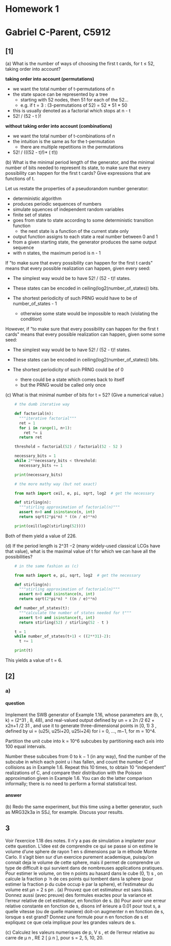 # Homework 1
# Gabriel C-Parent, C5912

## [1]


(a) What is the number of ways of choosing the first t cards, for t ≤ 52,
taking order into account?


**taking order into account (permutations)**
- we want the total number of t-permutations of n
- the state space can be represented by a tree
    - starting with 52 nodes, then 51 for each of the 52...
    - e.g. if t = 3 : (3-permutations of 52) = 52 * 51 * 50
- this is usually denoted as a factorial which stops at n - t 
- 52! / (52 - t )!


**without taking order into account (combinations)**
- we want the total number of t-combinations of n
- the intuition is the same as for the t-permutation
    - there are multiple repetitions in the permutations
- 52! / (((52 - t)!)* ( t!))


(b) What is the minimal period length of the generator, and the minimal number
of bits needed to represent its state, to make sure that every possibility can
happen for the first t cards? Give expressions that are functions of t.


Let us restate the properties of a pseudorandom number generator:

- deterministic algorithm
- produces periodic sequences of numbers
- simulate squences of independent random variables
- finite set of states
- goes from state to state according to some deterministic transition function
    - the next state is a function of the current state only
- output function assigns to each state a real number between 0 and 1
- from a given starting state, the generator produces the same output sequence
- with n states, the maximum period is n - 1

If "to make sure that every possibility can happen for the first t cards" means
that every possible realization can happen, given every seed:

- The simplest way would be to have 52! / (52 - t)! states.
- These states can be encoded in ceiling(log2(number_of_states)) bits.


- The shortest periodicity of such PRNG would have to be of number_of_states - 1
    - otherwise some state would be impossible to reach (violating the condition)


However, if "to make sure that every possibility can happen for the first t cards"
means that every possible realization can happen, given some some seed:

- The simplest way would be to have 52! / (52 - t)! states.
- These states can be encoded in ceiling(log2(number_of_states)) bits.

- The shortest periodicity of such PRNG could be of 0
    - there could be a state which comes back to itself
    - but the PRNG would be called only once


(c) What is that minimal number of bits for t = 52? (Give a numerical value.)

~~~python
    # the dumb iterative way

    def factorial(n):
      """iterative factorial"""
      ret = 1
      for i in range(1, n+1):
        ret *= i
      return ret

    threshold = factorial(52) / factorial(52 - 52 )

    necessary_bits = 1
    while 2**necessary_bits < threshold:
      necessary_bits += 1

    print(necessary_bits)
~~~


~~~python
    # the more mathy way (but not exact)

    from math import ceil, e, pi, sqrt, log2  # get the necessary

    def stirling(n):
      """stirling approximation of factorial(n)"""
      assert n>0 and isinstance(n, int)
      return sqrt(2*pi*n) * ((n / e)**n)

    print(ceil(log2(stirling(52))))
~~~

Both of them yield a value of 226.


(d) If the period length is 2^31 −2 (many widely-used classical LCGs have that value),
what is the maximal value of t for which we can have all the possibilities?


~~~python
    # in the same fashion as (c)

    from math import e, pi, sqrt, log2  # get the necessary

    def stirling(n):
      """stirling approximation of factorial(n)"""
      assert n>0 and isinstance(n, int)
      return sqrt(2*pi*n) * ((n / e)**n)

    def number_of_states(t):
      """calculate the number of states needed for t"""
      assert t>0 and isinstance(t, int)
      return stirling(52) / stirling(52 - t )

    t = 1
    while number_of_states(t+1) < ((2**31)-2):
      t += 1

    print(t)
~~~

This yields a value of t = 6.


## [2]


### a)

#### question

Implement the SWB generator of Example 1.16, whose parameters
are (b, r, k) = (2^31 , 8, 48), and real-valued output defined by
un = x 2n /2 62 + x2n+1 /2 31 , and use it to generate three-dimensional
points in [0, 1) 3 , defined by ui = (u25i, u25i+20, u25i+24)
for i = 0, ..., m−1, for m = 10^4.

Partition the unit cube into k = 10^6 subcubes by partitioning each axis
into 100 equal intervals.

Number these subcubes from 0 to k − 1 (in any way), find the number of the
subcube in which each point u i has fallen, and count the number C of collisions
as in Example 1.6. Repeat this 10 times, to obtain 10 “independent” realizations
of C, and compare their distribution with the Poisson approximation given in
Example 1.6. You can do the latter comparison informally; there is no need to
perform a formal statistical test.


#### answer




(b) Redo the same experiment, but this time using a better generator, such
as MRG32k3a in SSJ, for example. Discuss your results.





## 3

Voir l’exercice 1.18 des notes. Il n’y a pas de simulation a implanter pour cette question.
L’idee est de comprendre ce qui se passe si on estime le volume d’une sphere de rayon 1 en s
dimensions par la m ́ethode Monte Carlo. Il s’agit bien sur d’un exercice purement academique,
puisqu’on connait deja le volume de cette sphere, mais il permet de comprendre un type de
difficult ́e qui survient dans de nombreuses applications pratiques. Pour estimer le volume, on
tire n points au hasard dans le cube (0, 1) s , on calcule la fraction p  ̃ n de ces points qui tombent
dans la sphere (pour estimer la fraction p du cube occup ́e par la sphere), et l’estimateur du
volume est μn = 2 s pn .
(a) Prouvez que cet estimateur est sans biais. Donnez aussi (avec preuve) des formules exactes
pour la variance et l’erreur relative de cet estimateur, en fonction de s.
(b) Pour avoir une erreur relative constante en fonction de s, disons inf ́erieure a  0.01 pour
tout s, a  quelle vitesse (ou de quelle maniere) doit-on augmenter n en fonction de s, lorsque
s est grand? Donnez une formule pour n en fonction de s et expliquez ce que cela implique
pour les grandes valeurs de s.

(c) Calculez les valeurs numeriques de p, V s , et de l’erreur relative au carre de μ
n , RE 2 [ ̃μ n ], pour s = 2, 5, 10, 20.

















